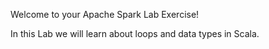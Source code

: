 Welcome to your Apache Spark Lab Exercise!

In this Lab we will learn about loops and data types in Scala.
